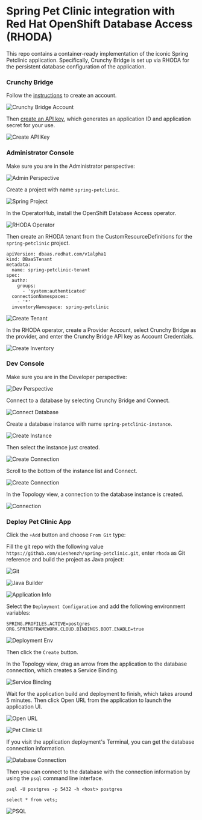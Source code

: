 # Spring Pet Clinic integration with Red Hat OpenShift Database Access (RHODA)

This repo contains a container-ready implementation of the iconic Spring Petclinic application. Specifically, Crunchy Bridge is set up via RHODA for the persistent database configuration of the application.

### Crunchy Bridge

Follow the [instructions](https://docs.crunchybridge.com/quickstart/provision/) to create an account.

![Crunchy Bridge Account](images/3-crunchy-bridge-account.png)

Then [create an API key](https://docs.crunchybridge.com/api-concepts/getting-started/#authentication), which generates an application ID and application secret for your use.

![Create API Key](images/4-create-api-key.png)

### Administrator Console

Make sure you are in the Administrator perspective:

![Admin Perspective](images/1-admin-perspective.png)

Create a project with name `spring-petclinic`.

![Spring Project](images/2-spring-petclinic-project.png)

In the OperatorHub, install the OpenShift Database Access operator.

![RHODA Operator](images/5-rhoda-operator.png)

Then create an RHODA tenant from the CustomResourceDefinitions for the `spring-petclinic` project.

```
apiVersion: dbaas.redhat.com/v1alpha1
kind: DBaaSTenant
metadata:
  name: spring-petclinic-tenant
spec:
  authz:
    groups:
      - 'system:authenticated'
  connectionNamespaces:
    - '*'
  inventoryNamespace: spring-petclinic
```

![Create Tenant](images/6-create-tenant.png)

In the RHODA operator, create a Provider Account, select Crunchy Bridge as the provider, and enter the Crunchy Bridge API key as Account Credentials.

![Create Inventory](images/7-create-inventory.png)

### Dev Console

Make sure you are in the Developer perspective:

![Dev Perspective](images/8-dev-perspective.png)

Connect to a database by selecting Crunchy Bridge and Connect.

![Connect Database](images/9-connect-database.png)

Create a database instance with name `spring-petclinic-instance`.

![Create Instance](images/10-create-instance.png)

Then select the instance just created.

![Create Connection](images/11-create-connection.png)

Scroll to the bottom of the instance list and Connect.

![Create Connection](images/22-connect.png)

In the Topology view, a connection to the database instance is created.

![Connection](images/12-connection.png)

### Deploy Pet Clinic App

Click the `+Add` button and choose `From Git` type:

Fill the git repo with the following value `https://github.com/xieshenzh/spring-petclinic.git`, enter `rhoda` as Git reference and build the project as Java project:

![Git](images/13-git-repo.png)

![Java Builder](images/14-java-builder.png)

![Application Info](images/15-application.png)

Select the `Deployment Configuration` and add the following environment variables:

```
SPRING.PROFILES.ACTIVE=postgres 
ORG.SPRINGFRAMEWORK.CLOUD.BINDINGS.BOOT.ENABLE=true
```

![Deployment Env](images/16-deployment-env.png)

Then click the `Create` button. 

In the Topology view, drag an arrow from the application to the database connection, which creates a Service Binding.

![Service Binding](images/17-service-binding.png)

Wait for the application build and deployment to finish, which takes around 5 minutes. Then click Open URL from the application to launch the application UI.

![Open URL](images/18-open-url.png)


![Pet Clinic UI](images/19-pet-clinic-application.png)

If you visit the application deployment's Terminal, you can get the database connection information.

![Database Connection](images/20-pod-terminal.png)

Then you can connect to the database with the connection information by using the `psql` command line interface.

```shell
psql -U postgres -p 5432 -h <host> postgres
```

```
select * from vets;
```

![PSQL](images/21-psql.png)

